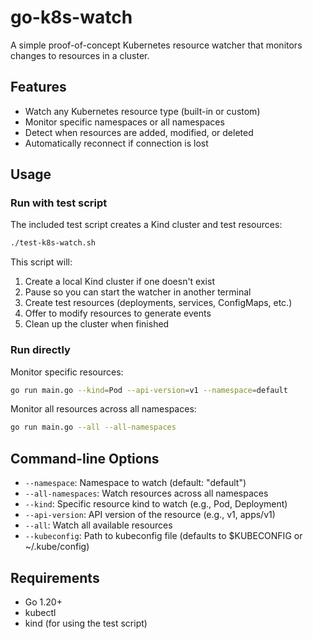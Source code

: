 # go-k8s-watch

A simple proof-of-concept Kubernetes resource watcher that monitors changes to resources in a cluster.

## Features

- Watch any Kubernetes resource type (built-in or custom)
- Monitor specific namespaces or all namespaces
- Detect when resources are added, modified, or deleted
- Automatically reconnect if connection is lost

## Usage

### Run with test script

The included test script creates a Kind cluster and test resources:

```bash
./test-k8s-watch.sh
```

This script will:
1. Create a local Kind cluster if one doesn't exist
2. Pause so you can start the watcher in another terminal
3. Create test resources (deployments, services, ConfigMaps, etc.)
4. Offer to modify resources to generate events
5. Clean up the cluster when finished

### Run directly

Monitor specific resources:

```bash
go run main.go --kind=Pod --api-version=v1 --namespace=default
```

Monitor all resources across all namespaces:

```bash
go run main.go --all --all-namespaces
```

## Command-line Options

- `--namespace`: Namespace to watch (default: "default")
- `--all-namespaces`: Watch resources across all namespaces
- `--kind`: Specific resource kind to watch (e.g., Pod, Deployment)
- `--api-version`: API version of the resource (e.g., v1, apps/v1)
- `--all`: Watch all available resources
- `--kubeconfig`: Path to kubeconfig file (defaults to $KUBECONFIG or ~/.kube/config)

## Requirements

- Go 1.20+
- kubectl
- kind (for using the test script)